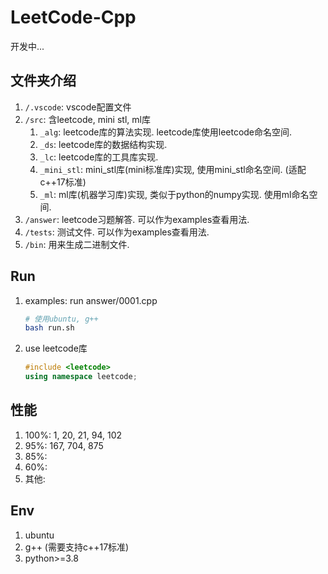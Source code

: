 # LeetCode-Cpp
开发中...

## 文件夹介绍
1. `/.vscode`: vscode配置文件
2. `/src`: 含leetcode, mini stl, ml库
   1. `_alg`: leetcode库的算法实现. leetcode库使用leetcode命名空间. 
   2. `_ds`: leetcode库的数据结构实现. 
   3. `_lc`: leetcode库的工具库实现. 
   4. `_mini_stl`: mini_stl库(mini标准库)实现, 使用mini_stl命名空间. (适配c++17标准)
   5. `_ml`: ml库(机器学习库)实现, 类似于python的numpy实现. 使用ml命名空间. 
3. `/answer`: leetcode习题解答. 可以作为examples查看用法. 
4. `/tests`: 测试文件. 可以作为examples查看用法. 
5. `/bin`: 用来生成二进制文件. 


## Run
1. examples: run answer/0001.cpp
    ```bash
    # 使用ubuntu, g++
    bash run.sh
    ```

2. use leetcode库
    ```cpp
    #include <leetcode>
    using namespace leetcode;
    ```


## 性能
1. 100%: 1, 20, 21, 94, 102
2. 95%: 167, 704, 875
3. 85%: 
4. 60%: 
5. 其他: 


## Env
1. ubuntu
2. g++ (需要支持c++17标准)
3. python>=3.8